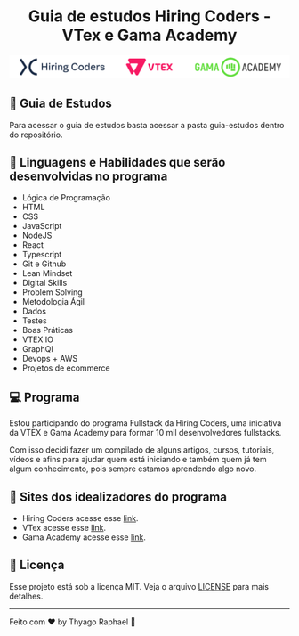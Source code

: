 <h1 align="center">
    Guia de estudos Hiring Coders - VTex e Gama Academy
</h1

<h1 align="center">
    <img alt="Hiring Coders" title="Hiring Coders" src=".github/logo.png" /> 
</h1>

<br>

## 🔖  Guia de Estudos

Para acessar o guia de estudos basta acessar a pasta guia-estudos dentro do repositório. 
<br>

## 🚀 Linguagens e Habilidades que serão desenvolvidas no programa

- Lógica de Programação
- HTML
- CSS
- JavaScript
- NodeJS
- React
- Typescript
- Git e Github
- Lean Mindset
- Digital Skills
- Problem Solving
- Metodologia Ágil
- Dados
- Testes
- Boas Práticas
- VTEX IO
- GraphQl
- Devops + AWS
- Projetos de ecommerce


## 💻 Programa

Estou participando do programa Fullstack da Hiring Coders, uma iniciativa da VTEX e Gama Academy para formar 10 mil desenvolvedores fullstacks.

Com isso decidi fazer um compilado de alguns artigos, cursos, tutoriais, vídeos e afins para ajudar quem está iniciando e também quem já tem algum conhecimento, pois sempre estamos aprendendo algo novo.

## 🔖 Sites dos idealizadores do programa

- Hiring Coders acesse esse [link](https://www.hiringcoders.com.br/).
- VTex acesse esse [link](https://vtex.com/br-pt/). 
- Gama Academy acesse esse [link](https://www.gama.academy/). 

## :memo: Licença

Esse projeto está sob a licença MIT. Veja o arquivo [LICENSE](.github/LICENSE.md) para mais detalhes.

---

Feito com ♥  by Thyago Raphael :wave:
